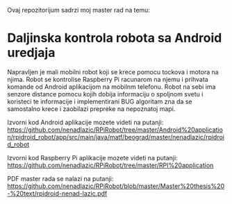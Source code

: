 Ovaj repozitorijum sadrzi moj master rad na temu:

# Daljinska kontrola robota sa Android uredjaja #

Napravljen je mali mobilni robot koji se krece pomocu tockova i motora na njima. Robot se kontrolise Raspberry Pi racunarom na njemu i prihvata komande od Android aplikacijom na mobilnm telefonu.
Robot na sebi ima senzore distance pomocu kojih dobija informaciju o spoljnom svetu i koristeci te informacije i implementirani BUG algoritam zna da se samostalno krece i zaobilazi prepreke na nepoznatoj mapi.

Izvorni kod Android aplikacije mozete videti na putanji:
https://github.com/nenadlazic/RPiRobot/tree/master/Android%20application/rpidroid_robot/app/src/main/java/matf/beograd/master/nenadlazic/rpidroid_robot

Izvorni kod Raspberry Pi aplikacije mozete videti na putanji:
https://github.com/nenadlazic/RPiRobot/tree/master/RPI%20application

PDF master rada se nalazi na putanji:
https://github.com/nenadlazic/RPiRobot/blob/master/Master%20thesis%20-%20text/rpidroid-nenad-lazic.pdf
